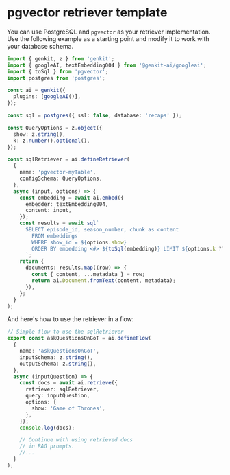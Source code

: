 # pgvector retriever template

You can use PostgreSQL and `pgvector` as your retriever implementation. Use the
following example as a starting point and modify it to work with your database
schema.

```ts
import { genkit, z } from 'genkit';
import { googleAI, textEmbedding004 } from '@genkit-ai/googleai';
import { toSql } from 'pgvector';
import postgres from 'postgres';

const ai = genkit({
  plugins: [googleAI()],
});

const sql = postgres({ ssl: false, database: 'recaps' });

const QueryOptions = z.object({
  show: z.string(),
  k: z.number().optional(),
});

const sqlRetriever = ai.defineRetriever(
  {
    name: 'pgvector-myTable',
    configSchema: QueryOptions,
  },
  async (input, options) => {
    const embedding = await ai.embed({
      embedder: textEmbedding004,
      content: input,
    });
    const results = await sql`
      SELECT episode_id, season_number, chunk as content
        FROM embeddings
        WHERE show_id = ${options.show}
        ORDER BY embedding <#> ${toSql(embedding)} LIMIT ${options.k ?? 3}
      `;
    return {
      documents: results.map((row) => {
        const { content, ...metadata } = row;
        return ai.Document.fromText(content, metadata);
      }),
    };
  }
);
```

And here's how to use the retriever in a flow:

```ts
// Simple flow to use the sqlRetriever
export const askQuestionsOnGoT = ai.defineFlow(
  {
    name: 'askQuestionsOnGoT',
    inputSchema: z.string(),
    outputSchema: z.string(),
  },
  async (inputQuestion) => {
    const docs = await ai.retrieve({
      retriever: sqlRetriever,
      query: inputQuestion,
      options: {
        show: 'Game of Thrones',
      },
    });
    console.log(docs);

    // Continue with using retrieved docs
    // in RAG prompts.
    //...
  }
);
```
